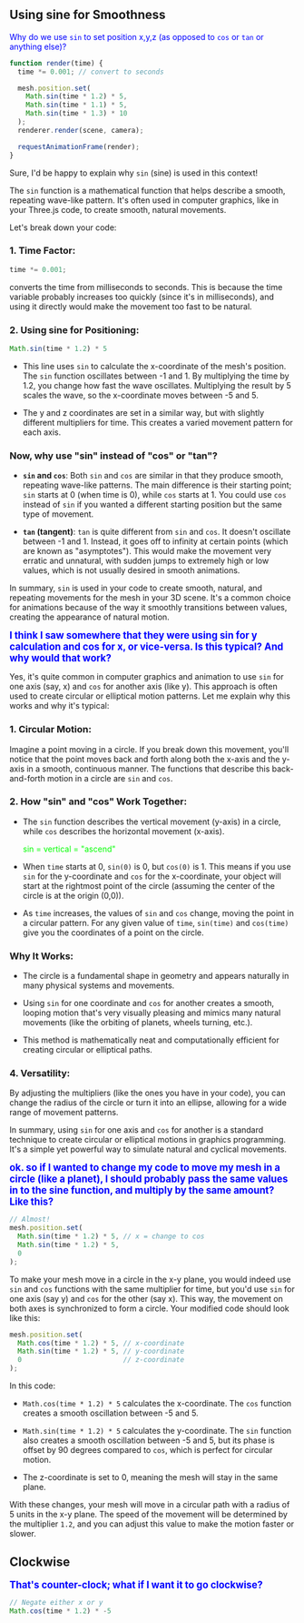 ## Using sine for Smoothness

<span style="color:blue;">Why do we use `sin` to set position x,y,z (as opposed to `cos` or `tan` or anything else)?</span>

```js
function render(time) {
  time *= 0.001; // convert to seconds

  mesh.position.set(
    Math.sin(time * 1.2) * 5,
    Math.sin(time * 1.1) * 5,
    Math.sin(time * 1.3) * 10
  );
  renderer.render(scene, camera);

  requestAnimationFrame(render);
}
```

Sure, I'd be happy to explain why `sin` (sine) is used in this context!

The `sin` function is a mathematical function that helps describe a smooth, repeating wave-like pattern. It's often used in computer graphics, like in your Three.js code, to create smooth, natural movements.

Let's break down your code:

### 1. Time Factor:

```js
time *= 0.001;
```

converts the time from milliseconds to seconds. This is because the time variable probably increases too quickly (since it's in milliseconds), and using it directly would make the movement too fast to be natural.

### 2. Using sine for Positioning:

```js
Math.sin(time * 1.2) * 5
```

- This line uses `sin` to calculate the x-coordinate of the mesh's position. The `sin` function oscillates between -1 and 1. By multiplying the time by 1.2, you change how fast the wave oscillates. Multiplying the result by 5 scales the wave, so the x-coordinate moves between -5 and 5.

- The y and z coordinates are set in a similar way, but with slightly different multipliers for time. This creates a varied movement pattern for each axis.

### Now, why use "sin" instead of "cos" or "tan"?

- **`sin` and `cos`**: Both `sin` and `cos` are similar in that they produce smooth, repeating wave-like patterns. The main difference is their starting point; `sin` starts at 0 (when time is 0), while `cos` starts at 1. You could use `cos` instead of `sin` if you wanted a different starting position but the same type of movement.

- **`tan` (tangent)**: `tan` is quite different from `sin` and `cos`. It doesn't oscillate between -1 and 1. Instead, it goes off to infinity at certain points (which are known as "asymptotes"). This would make the movement very erratic and unnatural, with sudden jumps to extremely high or low values, which is not usually desired in smooth animations.

In summary, `sin` is used in your code to create smooth, natural, and repeating movements for the mesh in your 3D scene. It's a common choice for animations because of the way it smoothly transitions between values, creating the appearance of natural motion.

<span style="color:#0000ff;font-weight:bold;font-size:larger;">I think I saw somewhere that they were using sin for y calculation and cos for x, or vice-versa.  Is this typical?  And why would that work?</span>

Yes, it's quite common in computer graphics and animation to use `sin` for one axis (say, x) and `cos` for another axis (like y). This approach is often used to create circular or elliptical motion patterns. Let me explain why this works and why it's typical:

### 1. Circular Motion:

Imagine a point moving in a circle. If you break down this movement, you'll notice that the point moves back and forth along both the x-axis and the y-axis in a smooth, continuous manner. The functions that describe this back-and-forth motion in a circle are `sin` and `cos`.

### 2. How "sin" and "cos" Work Together:

   - The `sin` function describes the vertical movement (y-axis) in a circle, while `cos` describes the horizontal movement (x-axis).

      <span style="color:lime;">sin = vertical = "ascend"</span>

   - When `time` starts at 0, `sin(0)` is 0, but `cos(0)` is 1. This means if you use `sin` for the y-coordinate and `cos` for the x-coordinate, your object will start at the rightmost point of the circle (assuming the center of the circle is at the origin (0,0)).

   - As `time` increases, the values of `sin` and `cos` change, moving the point in a circular pattern. For any given value of `time`, `sin(time)` and `cos(time)` give you the coordinates of a point on the circle.

### Why It Works:

   - The circle is a fundamental shape in geometry and appears naturally in many physical systems and movements.

   - Using `sin` for one coordinate and `cos` for another creates a smooth, looping motion that's very visually pleasing and mimics many natural movements (like the orbiting of planets, wheels turning, etc.).

   - This method is mathematically neat and computationally efficient for creating circular or elliptical paths.

### 4. Versatility:

By adjusting the multipliers (like the ones you have in your code), you can change the radius of the circle or turn it into an ellipse, allowing for a wide range of movement patterns.

In summary, using `sin` for one axis and `cos` for another is a standard technique to create circular or elliptical motions in graphics programming. It's a simple yet powerful way to simulate natural and cyclical movements.

<span style="color:blue;font-weight:bold;font-size:larger;">ok.  so if I wanted to change my code to move my mesh in a circle (like a planet), I should probably pass the same values in to the sine function, and multiply by the same amount?  Like this?</span>

```js
// Almost!
mesh.position.set(
  Math.sin(time * 1.2) * 5, // x = change to cos
  Math.sin(time * 1.2) * 5,
  0
);
```

To make your mesh move in a circle in the x-y plane, you would indeed use `sin` and `cos` functions with the same multiplier for time, but you'd use `sin` for one axis (say y) and `cos` for the other (say x). This way, the movement on both axes is synchronized to form a circle. Your modified code should look like this:

```javascript
mesh.position.set(
  Math.cos(time * 1.2) * 5, // x-coordinate
  Math.sin(time * 1.2) * 5, // y-coordinate
  0                         // z-coordinate
);
```

In this code:

- `Math.cos(time * 1.2) * 5` calculates the x-coordinate. The `cos` function creates a smooth oscillation between -5 and 5.

- `Math.sin(time * 1.2) * 5` calculates the y-coordinate. The `sin` function also creates a smooth oscillation between -5 and 5, but its phase is offset by 90 degrees compared to `cos`, which is perfect for circular motion.

- The z-coordinate is set to 0, meaning the mesh will stay in the same plane.

With these changes, your mesh will move in a circular path with a radius of 5 units in the x-y plane. The speed of the movement will be determined by the multiplier `1.2`, and you can adjust this value to make the motion faster or slower.

## Clockwise

<span style="color:blue;font-weight:bold;font-size:larger;">That's counter-clock; what if I want it to go clockwise?</span>

```javascript
// Negate either x or y
Math.cos(time * 1.2) * -5
```

<br>
